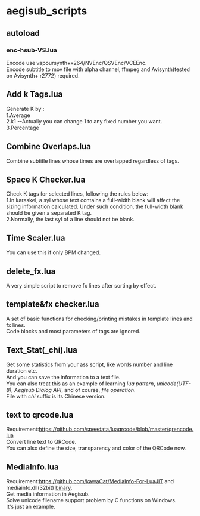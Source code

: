 # aegisub_scripts

## autoload  
### enc-hsub-VS.lua
Encode use vapoursynth+x264/NVEnc/QSVEnc/VCEEnc.  
Encode subtitle to mov file with alpha channel, ffmpeg and Avisynth(tested on Avisynth+ r2772) required.

## Add k Tags.lua  
Generate K by :  
1.Average  
2.k1     --Actually you can change 1 to any fixed number you want.  
3.Percentage

## Combine Overlaps.lua  
Combine subtitle lines whose times are overlapped regardless of tags.  

## Space K Checker.lua
Check K tags for selected lines, following the rules below:  
1.In karaskel, a syl whose text contains a full-width blank will affect the sizing information calculated.
Under such condition, the full-width blank should be given a separated K tag.  
2.Normally, the last syl of a line should not be blank.  

## Time Scaler.lua  
You can use this if only BPM changed.  

## delete_fx.lua  
A very simple script to remove fx lines after sorting by effect.   
  
## template&fx checker.lua  
A set of basic functions for checking/printing mistakes in template lines and fx lines.  
Code blocks and most parameters of tags are ignored.  


## Text_Stat(\_chi).lua    
Get some statistics from your ass script, like words number and line duration etc.  
And you can save the information to a text file.  
You can also treat this as an example of learning _lua pattern_, _unicode(UTF-8)_, _Aegisub Dialog API_, and of course, _file operation_.  
File with _chi_ suffix is its Chinese version.  

## text to qrcode.lua    
Requirement:https://github.com/speedata/luaqrcode/blob/master/qrencode.lua  
Convert line text to QRCode.  
You can also define the size, transparency and color of the QRCode now.  

## MediaInfo.lua    

Requirement:https://github.com/kawaCat/MediaInfo-For-LuaJIT
and mediainfo.dll(32bit) [binary](https://mediaarea.net/download/binary/libmediainfo0/20.03/MediaInfo_DLL_20.03_Windows_i386_WithoutInstaller.7z).  
Get media information in Aegisub.  
Solve unicode filename support problem by C functions on Windows.  
It's just an example.  
